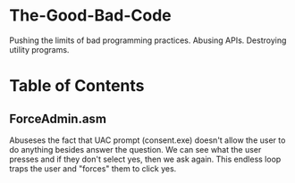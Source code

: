 # The-Good-Bad-Code
Pushing the limits of bad programming practices. Abusing APIs. Destroying utility programs.

# Table of Contents
## ForceAdmin.asm<br/>
Abuseses the fact that UAC prompt (consent.exe) doesn't allow the user to do anything besides answer the question. We can see what the user presses and if they don't select yes, then we ask again. This endless loop traps the user and "forces" them to click yes.
